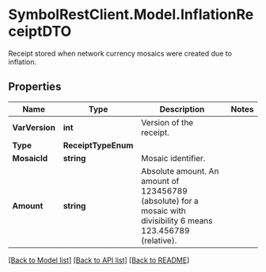 # SymbolRestClient.Model.InflationReceiptDTO
Receipt stored when network currency mosaics were created due to inflation.

## Properties

Name | Type | Description | Notes
------------ | ------------- | ------------- | -------------
**VarVersion** | **int** | Version of the receipt. | 
**Type** | **ReceiptTypeEnum** |  | 
**MosaicId** | **string** | Mosaic identifier. | 
**Amount** | **string** | Absolute amount. An amount of 123456789 (absolute) for a mosaic with divisibility 6 means 123.456789 (relative). | 

[[Back to Model list]](../README.md#documentation-for-models) [[Back to API list]](../README.md#documentation-for-api-endpoints) [[Back to README]](../README.md)


